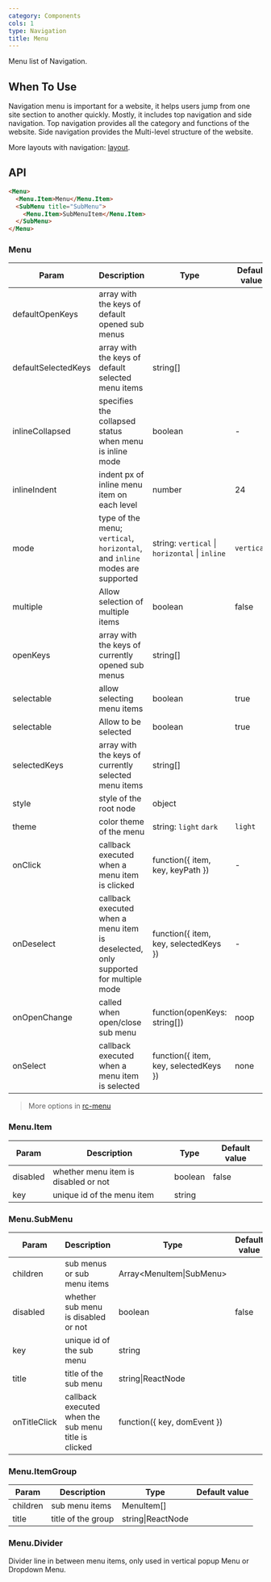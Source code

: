 ```yaml
---
category: Components
cols: 1
type: Navigation
title: Menu
---
```


Menu list of Navigation.

## When To Use

Navigation menu is important for a website, it helps users jump from one site section to another quickly. Mostly, it includes top navigation and side navigation. Top navigation provides all the category and functions of the website. Side navigation provides the Multi-level structure of the website.

More layouts with navigation: [layout](/components/layout).

## API

```html
<Menu>
  <Menu.Item>Menu</Menu.Item>
  <SubMenu title="SubMenu">
    <Menu.Item>SubMenuItem</Menu.Item>
  </SubMenu>
</Menu>
```

### Menu

| Param | Description | Type | Default value |
| ----- | ----------- | ---- | ------------- |
| defaultOpenKeys | array with the keys of default opened sub menus |  |  |
| defaultSelectedKeys | array with the keys of default selected menu items | string\[] |  |
| inlineCollapsed | specifies the collapsed status when menu is inline mode | boolean | - |
| inlineIndent | indent px of inline menu item on each level | number | 24 |
| mode | type of the menu; `vertical`, `horizontal`, and `inline` modes are supported | string: `vertical` \| `horizontal` \| `inline` | `vertical` |
| multiple | Allow selection of multiple items | boolean | false |
| openKeys | array with the keys of currently opened sub menus | string\[] |  |
| selectable | allow selecting menu items | boolean | true |
| selectable | Allow to be selected | boolean | true |
| selectedKeys | array with the keys of currently selected menu items | string\[] |  |
| style | style of the root node | object |  |
| theme | color theme of the menu | string: `light` `dark` | `light` |
| onClick | callback executed when a menu item is clicked | function({ item, key, keyPath }) | - |
| onDeselect | callback executed when a menu item is deselected, only supported for multiple mode | function({ item, key, selectedKeys }) | - |
| onOpenChange | called when open/close sub menu | function(openKeys: string\[]) | noop |
| onSelect | callback executed when a menu item is selected | function({ item, key, selectedKeys }) | none |

> More options in [rc-menu](https://github.com/react-component/menu#api)

### Menu.Item

| Param | Description | Type | Default value |
| ----- | ----------- | ---- | ------------- |
| disabled | whether menu item is disabled or not | boolean | false |
| key | unique id of the menu item | string |  |

### Menu.SubMenu

| Param | Description | Type | Default value |
| ----- | ----------- | ---- | ------------- |
| children | sub menus or sub menu items | Array&lt;MenuItem\|SubMenu> |  |
| disabled | whether sub menu is disabled or not | boolean | false |
| key | unique id of the sub menu | string |  |
| title | title of the sub menu | string\|ReactNode |  |
| onTitleClick | callback executed when the sub menu title is clicked | function({ key, domEvent }) |  |

### Menu.ItemGroup

| Param | Description | Type | Default value |
| ----- | ----------- | ---- | ------------- |
| children | sub menu items | MenuItem\[] |  |
| title | title of the group | string\|ReactNode |  |

### Menu.Divider

Divider line in between menu items, only used in vertical popup Menu or Dropdown Menu.
